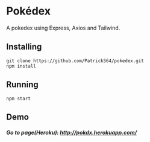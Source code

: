 # Pokédex
A pokedex using Express, Axios and Tailwind.

## Installing
```node
git clone https://github.com/Patrick564/pokedex.git
npm install
```

## Running
```node
npm start
```

## Demo

##### Go to page(Heroku): http://pokdx.herokuapp.com/


